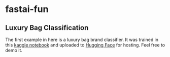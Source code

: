 # fastai-fun

## Luxury Bag Classification
The first example in here is a luxury bag brand classifier. It was trained in this [kaggle notebook](https://www.kaggle.com/code/sellde/fastai-chapter-2) and uploaded to [Hugging Face](https://huggingface.co/spaces/selld/bag_classifier) for hosting. Feel free to demo it.